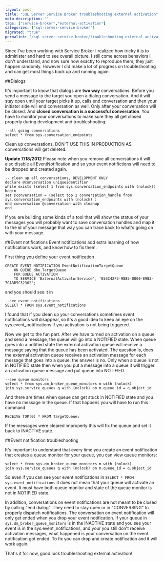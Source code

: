 ```yaml
---
layout: post
title: "SQL Server Service Broker troubleshooting external activation"
meta-description: ""
tags: ["service-broker","external-activation"]
categories: ["sql-server-service-broker"]
migrated: "true"
permalink: "/sql-server-service-broker/troubleshooting-external-activation/"
---
```

Since I've been working with Service Broker I realized how tricky it is to administer and hard to see overall picture. I still come across behaviors I don't understand, and now sure how exactly to reproduce them, they just happen randomly. However I did make a lot of progress on troubleshooting and can get most things back up and running again. 

##Dialogs

It's important to know that dialogs are **two way** conversations.  Before you send a message to the target you open a dialog conversation. And it will stay open until your target picks it up, calls end conversation and then your initiator side will end conversation as well. Only after your conversation will be closed. And **closed conversation is a successful conversation**. You have to monitor your conversations to make sure they all get closed properly during development and troubleshooting.

    --all going conversations
    select * from sys.conversation_endpoints

Clean up conversations, DON'T USE THIS IN PRODUCTION AS conversations will get deleted.

**Update 7/18/2012** 
Please note when you remove all conversations it will also disable all EventNotification and so your event notifictions will need to be dropped and created again.

    -- clean up all conversations, DEVELOPMENT ONLY 
    declare @conversation uniqueidentifier
    while exists (select 1 from sys.conversation_endpoints with (nolock))
    begin
    set @conversation = (select top 1 conversation_handle from sys.conversation_endpoints with (nolock) )
    end conversation @conversation with cleanup
    end

If you are building some kinda of a tool that will show the status of your messages you will probably want to save conversation handles and map it to the id of your message that way you can trace back to what's going on with your message.

##Event notifications
Event notifications add extra learning of how notifications work, and know how to fix them. 

First thing you define your event notification

    CREATE EVENT NOTIFICATION EventNotificationTargetQueue
        ON QUEUE dbo.TargetQueue
        FOR QUEUE_ACTIVATION
        TO SERVICE 'ExternalActivatorService', 'E56C42F3-9885-0000-8983-7CA3B5C32362';

and you should see it in 

    --see event notifications
    SELECT * FROM sys.event_notifications

I found that if you clean up your conversations sometimes event notifications will disappear, so it's a good idea to keep an eye on the sys.event_notifications if you activation is not being triggered.

Now we get to the fun part. After we have turned on activation on a queue and send a message, the queue will go into a NOTIFIED state. When queue goes into a notified state the external activation queue will receive a message saying that the queue has been activated. The question is, does the external activation queue receives an activation message for each message that goes into a queue, the answer is no. Only when a queue is not in NOTIFIED state then when you put a message into a queue it will trigger an activation queue message and put queue into NOTIFIED. 

    --see queue monitors 
    select * from sys.dm_broker_queue_monitors m with (nolock)
    join sys.service_queues q with (nolock) on m.queue_id = q.object_id

And there are times when queue can get stuck in NOTIFIED state and you have no message in the queue. If that happens you will have to run this command

    RECEIVE TOP(0) * FROM TargetQueue;

If the messages were cleared improperly this will fix the queue and set it back to INACTIVE state.

##Event notification troubleshooting

It's important to understand that every time you create an event notification that creates a queue monitor for your queue, you can view queue monitors:

    select * from sys.dm_broker_queue_monitors m with (nolock)
    join sys.service_queues q with (nolock) on m.queue_id = q.object_id

So even if you can see your event notifications in `SELECT * FROM sys.event_notifications` it does not mean that your queue will activate an event. It must have both queue monitor and state of the queue monitor is not in NOTIFIED state.

In addition, conversations on event notifications are not meant to be closed by calling "end dialog". They need to stay open or in "CONVERSING" to properly dispatch notifications. The conversation on event notification will only get ended when you drop your event notification.
If your queue in `sys.dm_broker_queue_monitors` is in the INACTIVE state and you see your event is in the sys.event_notifications, and your you still don't receive activation messages, what happened is your conversation on the event notification got ended.  To fix you can drop and create notification and it will work again. 

That's it for now, good luck troubleshooting external activation!